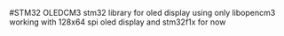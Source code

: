 #STM32 OLEDCM3
stm32 library for oled display using only libopencm3
working with 128x64 spi oled display and stm32f1x for now


